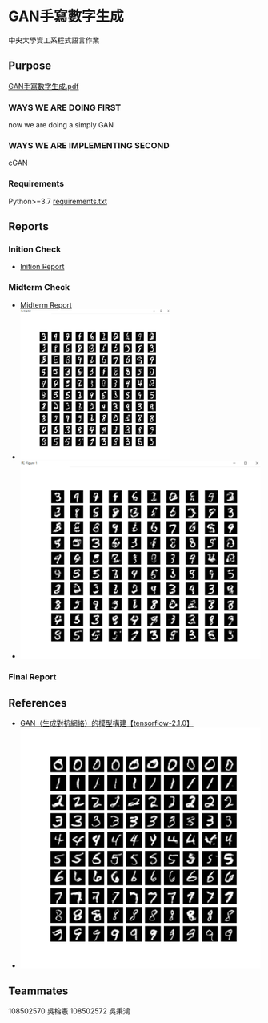# GAN手寫數字生成

中央大學資工系程式語言作業

## Purpose

[GAN手寫數字生成.pdf](/hw/GAN手寫數字生成.pdf)

### WAYS WE ARE DOING FIRST

now we are doing a simply GAN

### WAYS WE ARE IMPLEMENTING SECOND

cGAN

### Requirements

Python>=3.7
[requirements.txt](/requirements.txt)

## Reports

### Inition Check

- [Inition Report](/ans/inition/)

### Midterm Check

- [Midterm Report](/ans/midterm/GAN手寫數字生成_第12組.pdf)
- <img src="/ans/midterm/gan.png" width="300" height="300" alt="gan-20000">
- ![gan-20000](/ans/midterm/gan.png "gan-20000")

### Final Report

## References

- [GAN（生成對抗網絡）的模型構建【tensorflow-2.1.0】](https://blog.csdn.net/gdhy9064/article/details/104106500)
- ![cgan-10000](/ans/final/cgan-10000.png "cgan-10000")
<!-- - ![cgan-50000](/ans/final/cgan-50000.png "cgan-50000") -->
<!-- - ![cgan-100000](/ans/final/cgan-100000.png "cgan-100000") -->

## Teammates

108502570 吳榕憲
108502572 吳秉鴻
